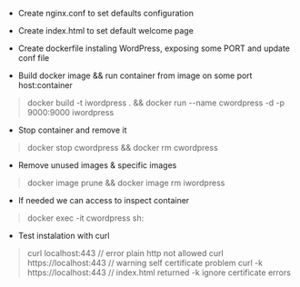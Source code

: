 - Create nginx.conf to set defaults configuration
- Create index.html to set default welcome page
- Create dockerfile instaling WordPress, exposing some PORT and update conf file

- Build docker image && run container from image on some port host:container
> docker build -t iwordpress . && docker run --name cwordpress -d -p 9000:9000 iwordpress

- Stop container and remove it
> docker stop cwordpress && docker rm cwordpress
- Remove unused images & specific images
> docker image prune && docker image rm iwordpress

- If needed we can access to inspect container
> docker exec -it cwordpress sh:

- Test instalation with curl
>  curl localhost:443                   // error plain http not allowed
>  curl  https://localhost:443          // warning self certificate problem
>  curl -k https://localhost:443        // index.html returned -k ignore certificate errors
